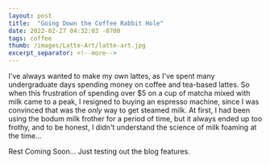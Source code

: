 ```yaml
---
layout: post
title:  "Going Down the Coffee Rabbit Hole"
date: 2022-02-27 04:32:03 -0700
tags: coffee
thumb: /images/Latte-Art/latte-art.jpg
excerpt_separator: <!--more-->
---
```


I've always wanted to make my own lattes, as I've spent many undergraduate days spending money on coffee and tea-based lattes. So when this frustration of spending over $5 on a cup of matcha mixed with milk came to a peak, 
I resigned to buying an espresso machine, since I was convinced that was the <i>only</i> way to get steamed milk.
At first, I had been using the bodum milk frother for a period of time, but it always ended up too frothy, and to be honest, I didn't understand the science of milk foaming at the time...

Rest Coming Soon... Just testing out the blog features.